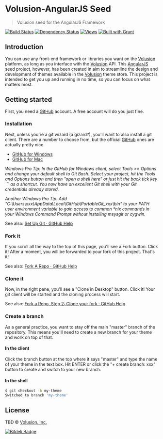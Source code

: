 # Volusion-AngularJS Seed

> Volusion seed for the AngularJS Framework

[![Build Status][]](https://travis-ci.org/volusion-angular/seed)
[![Dependency Status][]](https://gemnasium.com/volusion-angular/seed)
[![Views][]](https://sourcegraph.com/github.com/volusion-angular/seed)
[![Built with Grunt](https://cdn.gruntjs.com/builtwith.png)](http://gruntjs.com/)


## Introduction

You can use any front-end framework or libraries you want on the [Volusion][] platform, as long as you interface with the [Volusion][] API. This [AngularJS][] seed project, however, has been created in aim to streamline the design and development of themes available in the [Volusion][] theme store. This project is intended to get you up and running in no time, so you can focus on what matters most.


## Getting started

First, you need a [GitHub][] account. A free account will do you just fine.


### Installation

Next, unless you're a git wizard (a gizard?), you'll want to also install a git client. There are a number to choose from, but the official [GitHub][] ones are actually pretty nice.
* [GitHub for Windows](http://windows.github.com/)
* [GitHub for Mac](http://mac.github.com/)

_Windows Pro Tip: In the GitHub for Windows client, select Tools >> Options and change your default shell to Git Bash. Select your project, hit the Tools and Options button and then "open a shell here" or just hit the back tick key `\`` as a shortcut. You now have an excellent Git shell with your Git credentials already stored._

_Another Windows Pro Tip: Add "C:\Users\xxx\AppData\Local\GitHub\PortableGit_xxx\bin" to your PATH user environment variable to gain access to common *nix commands in your Windows Command Prompt without installing msysgit or cygwin._

See also: [Set Up Git &middot; GitHub Help](https://help.github.com/articles/set-up-git)


### Fork it

If you scroll all the way to the top of this page, you'll see a Fork button. Click it! After a moment, you will be forwarded to your fork of this project. That's it!

See also: [Fork A Repo &middot; GitHub Help](https://help.github.com/articles/fork-a-repo)


### Clone it

Now, in the right pane, you'll see a "Clone in Desktop" button. Click it! Your git client will be started and the cloning process will start.

See also: [Fork a Repo, Step 2: Clone your fork &middot; GitHub Help](https://help.github.com/articles/fork-a-repo#step-2-clone-your-fork)


### Create a branch

As a general practice, you want to stay off the main "master" branch of the repository. This means you'll need to create a new branch for your theme and work on top of that.


#### In the client

Click the branch button at the top where it says "master" and type the name of your theme in the text box. Hit ENTER or click the "+ create branch: xxx" button to create and switch to your new branch.


#### In the shell

```bash
$ git checkout -b my-theme
Switched to branch 'my-theme'
```


## License

TBD © [Volusion, Inc.](http://www.volusion.com/)

[![Bitdeli Badge](https://d2weczhvl823v0.cloudfront.net/volusion-angular/seed/trend.png)](https://bitdeli.com/free "Bitdeli Badge")



[Build Status]: https://travis-ci.org/volusion-angular/seed.png?branch=master
[Dependency Status]: https://gemnasium.com/volusion-angular/seed.png
[Views]: https://sourcegraph.com/api/repos/github.com/volusion-angular/seed/counters/views-24h.png
[AngularJS]: http://angularjs.org/
[Volusion]: http://www.volusion.com/
[GitHub]: https://github.com/
